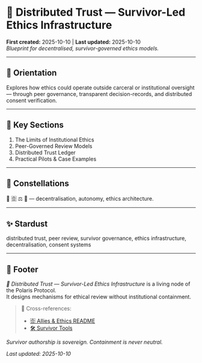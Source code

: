 # 🧬 Distributed Trust — Survivor-Led Ethics Infrastructure  
**First created:** 2025-10-10 | **Last updated:** 2025-10-10  
*Blueprint for decentralised, survivor-governed ethics models.*

---

## 🧭 Orientation  
Explores how ethics could operate outside carceral or institutional oversight — through peer governance, transparent decision-records, and distributed consent verification.

---

## 📑 Key Sections  
1. The Limits of Institutional Ethics  
2. Peer-Governed Review Models  
3. Distributed Trust Ledger  
4. Practical Pilots & Case Examples  

---

## 🌌 Constellations  
🧬 🈴 ⚖️ 🔮 — decentralisation, autonomy, ethics architecture.

---

## ✨ Stardust  
distributed trust, peer review, survivor governance, ethics infrastructure, decentralisation, consent systems

---

## 🏮 Footer  
*🧬 Distributed Trust — Survivor-Led Ethics Infrastructure* is a living node of the Polaris Protocol.  
It designs mechanisms for ethical review without institutional containment.

> 📡 Cross-references:  
> - [🈴 Allies & Ethics README](./README.md)  
> - [🛠️ Survivor Tools](../../../Disruption_Kit/Survivor_Tools/)  

*Survivor authorship is sovereign. Containment is never neutral.*  

_Last updated: 2025-10-10_
